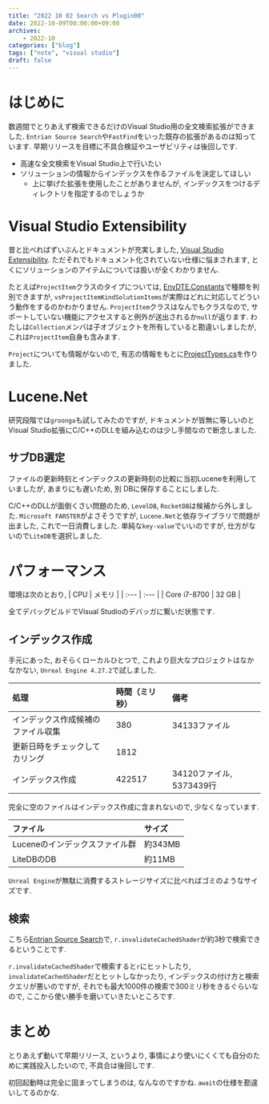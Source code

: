 ```yaml
---
title: "2022 10 02 Search vs Plugin00"
date: 2022-10-09T00:00:00+09:00
archives:
    - 2022-10
categories: ["blog"]
tags: ["note", "visual studio"]
draft: false
---
```


# はじめに
数週間でとりあえず検索できるだけのVisual Studio用の全文検索拡張ができました. `Entrian Source Search`や`FastFind`をいった既存の拡張があるのは知っています. 
早期リリースを目標に不具合検証やユーザビリティは後回しです.

- 高速な全文検索をVisual Studio上で行いたい
- ソリューションの情報からインデックスを作るファイルを決定してほしい
  - 上に挙げた拡張を使用したことがありませんが, インデックスをつけるディレクトリを指定するのでしょうか

# Visual Studio Extensibility

昔と比べればずいぶんとドキュメントが充実しました, [Visual Studio Extensibility](https://learn.microsoft.com/en-us/visualstudio/extensibility/).
ただそれでもドキュメント化されていない仕様に悩まされます, とくにソリューションのアイテムについては扱いが全くわかりません.

たとえば`ProjectItem`クラスのタイプについては, [EnvDTE.Constants](https://learn.microsoft.com/en-us/dotnet/api/envdte.constants)で種類を判別できますが, `vsProjectItemKindSolutionItems`が実際はどれに対応してどういう動作をするのかわかりません. 
`ProjectItem`クラスはなんでもクラスなので, サポートしていない機能にアクセスすると例外が送出されるか`null`が返ります. わたしは`Collection`メンバは子オブジェクトを所有していると勘違いしましたが, これは`ProjectItem`自身も含みます.

`Project`についても情報がないので, 有志の情報をもとに[ProjectTypes.cs](https://gist.github.com/taqu/5c14f5f99817cb73a9461b1a440af0f5.js")を作りました.


# Lucene.Net
研究段階では`groonga`も試してみたのですが, ドキュメントが皆無に等しいのとVisual Studio拡張にC/C++のDLLを組み込むのは少し手間なので断念しました.

## サブDB選定
ファイルの更新時刻とインデックスの更新時刻の比較に当初Luceneを利用していましたが, あまりにも遅いため, 別
DBに保存することにしました.

C/C++のDLLが面倒くさい問題のため, `LevelDB`, `RocketDB`は候補から外しました. `Microsoft FARSTER`がよさそうですが, `Lucene.Net`と依存ライブラリで問題が出ました, これで一日消費しました.
単純な`key-value`でいいのですが, 仕方がないので`LiteDB`を選択しました.


# パフォーマンス

環境は次のとおり,
| CPU          | メモリ |
| :---         | :---   |
| Core i7-8700 | 32 GB  |

全てデバッグビルドでVisual Studioのデバッガに繋いだ状態です.

## インデックス作成

手元にあった, おそらくローカルひとつで, これより巨大なプロジェクトはなかなかない, `Unreal Engine 4.27.2`で試しました.

| 処理                               | 時間（ミリ秒） | 備考                     |
| :---                               | :---           | :---                     |
| インデックス作成候補のファイル収集 | 380            | 34133ファイル            |
| 更新日時をチェックしてカリング     | 1812           |                          |
| インデックス作成                   | 422517         | 34120ファイル, 5373439行 |

完全に空のファイルはインデックス作成に含まれないので, 少なくなっています.

| ファイル                       | サイズ  |
| :---                           | :---    |
| Luceneのインデックスファイル群 | 約343MB |
| LiteDBのDB                     | 約11MB  |

`Unreal Engine`が無駄に消費するストレージサイズに比べればゴミのようなサイズです.

## 検索
こちら[Entrian Source Search](https://qiita.com/EGJ-Nori_Shinoyama/items/9385cf73b9a75966d803)で, `r.invalidateCachedShader`が約3秒で検索できるということです.

`r.invalidateCachedShader`で検索すると`r`にヒットしたり, `invalidateCachedShader`だとヒットしなかったり, インデックスの付け方と検索クエリが悪いのですが, それでも最大1000件の検索で300ミリ秒をきるぐらいなので, ここから使い勝手を磨いていきたいところです.

# まとめ
とりあえず動いて早期リリース, というより, 事情により使いにくくても自分のために実践投入したいので, 不具合は後回しです.

初回起動時は完全に固まってしまうのは, なんなのですかね. `await`の仕様を勘違いしてるのかな.
